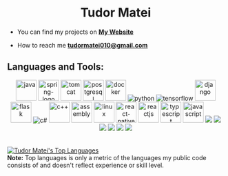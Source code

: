 <h1 align="center">Tudor Matei</h1>

- You can find my projects on **[My Website](https://tudormatei.ro/)**

- How to reach me **tudormatei010@gmail.com**

## Languages and Tools:

<div align="center">
  <a href="https://www.java.com" target="_blank" style="text-decoration: none; color: inherit;"> <img width="48" height="48" src="https://img.icons8.com/color/48/java-coffee-cup-logo--v1.png" alt="java"/> </a>
  <a href="https://spring.io/projects/spring-boot" target="_blank" style="text-decoration: none; color: inherit;"> <img width="48" height="48" src="https://img.icons8.com/color/48/spring-logo.png" alt="spring-logo"/> </a>
  <a href="https://tomcat.apache.org/" target="_blank" style="text-decoration: none; color: inherit;"> <img width="48" height="48" src="https://img.icons8.com/color/48/tomcat.png" alt="tomcat"/> </a>
  <a href="https://www.postgresql.org/" target="_blank" style="text-decoration: none; color: inherit;"> <img width="48" height="48" src="https://img.icons8.com/color/48/postgreesql.png" alt="postgresql"/> </a>
  <a href="https://www.docker.com/" target="_blank" style="text-decoration: none; color: inherit;"> <img width="48" height="48" src="https://img.icons8.com/fluency/48/docker.png" alt="docker"/> </a>
  <a href="https://www.python.org" target="_blank" style="text-decoration: none; color: inherit;"> <img src="https://img.icons8.com/color/48/000000/python.png" alt="python"/> </a>
  <a href="https://www.tensorflow.org/" target="_blank" style="text-decoration: none; color: inherit;"> <img src="https://img.icons8.com/color/48/000000/tensorflow.png" alt="tensorflow"/></a>
  <a href="https://www.djangoproject.com/" target="_blank" style="text-decoration: none; color: inherit;"> <img width="48" height="48" src="https://img.icons8.com/?size=100&id=XPdRFanRZtNK&format=png&color=ffffff" alt="django"/></a>
  <a href="https://flask.palletsprojects.com/en/2.0.x/" target="_blank" style="text-decoration: none; color: inherit;"> <img width="48" height="48" src="https://img.icons8.com/?size=100&id=MHcMYTljfKOr&format=png&color=ffffff" alt="flask"/></a>
  <a href="https://docs.microsoft.com/en-us/dotnet/csharp/" target="_blank" style="text-decoration: none; color: inherit;"> <img src="https://img.icons8.com/color/48/000000/c-sharp-logo.png" alt="c#"/></a>
  <a href="https://en.wikipedia.org/wiki/C%2B%2B" target="_blank" style="text-decoration: none; color: inherit;"> <img width="48" height="48" src="https://img.icons8.com/color/48/c-plus-plus-logo.png" alt="c++"/></a>
  <a href="https://en.wikipedia.org/wiki/Assembly_language" target="_blank" style="text-decoration: none; color: inherit;"> <img width="48" height="48" src="https://img.icons8.com/color/48/assembly.png" alt="assembly"/></a>
  <a href="https://www.linux.org/" target="_blank" style="text-decoration: none; color: inherit;"> <img width="48" height="48" src="https://img.icons8.com/color/48/linux--v1.png" alt="linux"/></a>
  <a href="https://reactnative.dev/" target="_blank" style="text-decoration: none; color: inherit;"> <img width="48" height="48" src="https://img.icons8.com/nolan/64/react-native.png" alt="react-native"/> </a>
  <a href="https://react.dev/" target="_blank" style="text-decoration: none; color: inherit;"> <img width="48" height="48" src="https://img.icons8.com/color/48/react-native.png" alt="reactjs"/></a>
  <a href="https://www.typescriptlang.org/" target="_blank" style="text-decoration: none; color: inherit;"> <img width="48" height="48" src="https://img.icons8.com/color/48/typescript.png" alt="typescript"/> </a>
  <a href="https://www.javascript.com/" target="_blank" style="text-decoration: none; color: inherit;"> <img width="48" height="48" src="https://img.icons8.com/color/48/javascript--v1.png" alt="javascript"/> </a>
  <a href="https://www.w3.org/html/" target="_blank" style="text-decoration: none; color: inherit;"> <img src="https://img.icons8.com/color/48/000000/html-5.png"/> </a> 
  <a href="https://www.w3schools.com/css/" target="_blank" style="text-decoration: none; color: inherit;"> <img src="https://img.icons8.com/color/48/000000/css3.png"/> </a>
  <a href="https://unity.com/" target="_blank" style="text-decoration: none; color: inherit;"> <img src="https://img.icons8.com/fluency/48/000000/unity.png"/></a>
  <a href="https://www.blender.org/" target="_blank" style="text-decoration: none; color: inherit;"> <img src="https://img.icons8.com/color/48/000000/blender-3d.png"/></a>
  <a href="https://www.office.com/" target="_blank" style="text-decoration: none; color: inherit;"> <img src="https://img.icons8.com/color/48/000000/microsoft-office-2019.png"/></a>
  <a href="https://git-scm.com/" target="_blank" style="text-decoration: none; color: inherit;"> <img src="https://img.icons8.com/color/48/000000/git.png"/></a>
</div>
<br/>



  <br/>
  <a href="https://github.com/tudormatei?tab=repositories"><img alt="Tudor Matei's Top Languages" src="https://github-readme-stats.vercel.app/api/top-langs/?username=tudormatei&langs_count=8&count_private=true&layout=compact&theme=react&hide_border=true&bg_color=0D1117" /></a>
  <br/>
  <b>Note:</b> Top languages is only a metric of the languages my public code consists of and doesn't reflect experience or skill level.


<br/>
<br/>
